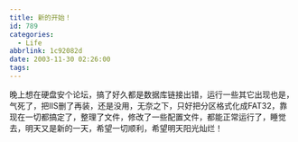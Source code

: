 ```yaml
---
title: 新的开始！
id: 789
categories:
  - Life
abbrlink: 1c92082d
date: 2003-11-30 02:26:00
tags:
---
```


晚上想在硬盘安个论坛，搞了好久都是数据库链接出错，运行一些其它出现也是，气死了，把IIS删了再装，还是没用，无奈之下，只好把分区格式化成FAT32，靠
现在一切都搞定了，整理了文件，修改了一些配置文件，都能正常运行了，睡觉去，明天又是新的一天，希望一切顺利，希望明天阳光灿烂！
